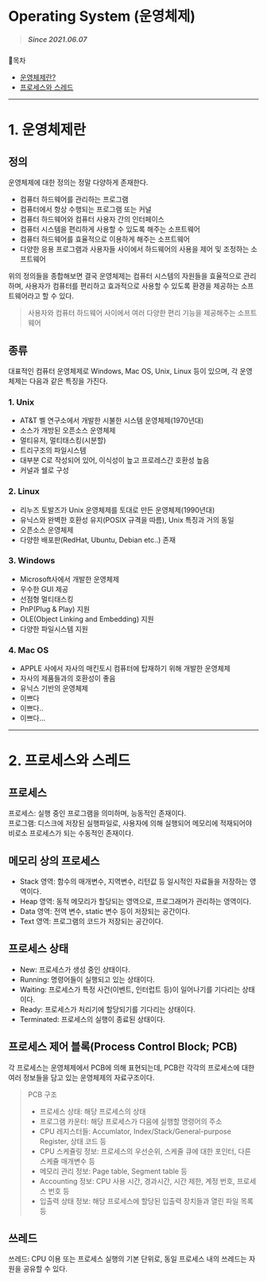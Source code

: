 # Operating System (운영체제)
> ##### Since 2021.06.07

📍목차
* [운영체제란?](#one)  
* [프로세스와 스레드](#two)
--- 

<h1 id="one">1. 운영체제란</h1>

## 정의
운영체제에 대한 정의는 정말 다양하게 존재한다.
* 컴퓨터 하드웨어를 관리하는 프로그램
* 컴퓨터에서 항상 수행되는 프로그램 또는 커널 
* 컴퓨터 하드웨어와 컴퓨터 사용자 간의 인터페이스  
* 컴퓨터 시스템을 편리하게 사용할 수 있도록 해주는 소프트웨어
* 컴퓨터 하드웨어를 효율적으로 이용하게 해주는 소프트웨어
* 다양한 응용 프로그램과 사용자들 사이에서 하드웨어의 사용을 제어 및 조정하는 소프트웨어

위의 정의들을 종합해보면 결국 운영체제는 컴퓨터 시스템의 자원들을 효율적으로 관리하며, 사용자가 컴퓨터를 편리하고 효과적으로 사용할 수 있도록 환경을 제공하는 소프트웨어라고 할 수 있다. 

> 사용자와 컴퓨터 하드웨어 사이에서 여러 다양한 편리 기능을 제공해주는 소프트웨어  
  
## 종류 
대표적인 컴퓨터 운영체제로 Windows, Mac OS, Unix, Linux 등이 있으며, 각 운영체제는 다음과 같은 특징을 가진다.

### 1. Unix
* AT&T 벨 연구소에서 개발한 시불한 시스템 운영체제(1970년대)
* 소스가 개방된 오픈소스 운영체제
* 멀티유저, 멀티태스킹(시분할)
* 트리구조의 파일시스템
* 대부분 C로 작성되어 있어, 이식성이 높고 프로레스간 호환성 높음  
* 커널과 쉘로 구성


### 2. Linux
* 리누즈 토발즈가 Unix 운영체제를 토대로 만든 운영체제(1990년대)
* 유닉스와 완벽한 호환성 유지(POSIX 규격을 따름), Unix 특징과 거의 동일
* 오픈소스 운영체제
* 다양한 배포판(RedHat, Ubuntu, Debian etc..) 존재


### 3. Windows
* Microsoft사에서 개발한 운영체제
* 우수한 GUI 제공
* 선점형 멀티태스킹
* PnP(Plug & Play) 지원
* OLE(Object Linking and Embedding) 지원
* 다양한 파일시스템 지원

### 4. Mac OS
* APPLE 사에서 자사의 매킨토시 컴퓨터에 탑재하기 위해 개발한 운영체제
* 자사의 제품들과의 호환성이 좋음
* 유닉스 기반의 운영체제
* 이쁘다
* 이쁘다..
* 이쁘다...
---

<h1 id="two">2. 프로세스와 스레드</h1>

## 프로세스
프로세스: 실행 중인 프로그램을 의미하며, 능동적인 존재이다.  
프로그램: 디스크에 저장된 실행파일로, 사용자에 의해 실행되어 메모리에 적재되어야 비로소 프로세스가 되는 수동적인 존재이다.  

## 메모리 상의 프로세스

* Stack 영역: 함수의 매개변수, 지역변수, 리턴값 등 일시적인 자료들을 저장하는 영역이다.  
* Heap 영역: 동적 메모리가 할당되는 영역으로, 프로그래머가 관리하는 영역이다.    
* Data 영역: 전역 변수, static 변수 등이 저장되는 공간이다.  
* Text 영역: 프로그램의 코드가 저장되는 공간이다.  

## 프로세스 상태
* New: 프로세스가 생성 중인 상태이다.  
* Running: 명령어들이 실행되고 있는 상태이다.
* Waiting: 프로세스가 특정 사건(이벤트, 인터럽트 등)이 일어나기를 기다리는 상태이다.  
* Ready: 프로세스가 처리기에 할당되기를 기다리는 상태이다.  
* Terminated: 프로세스의 실행이 종료된 상태이다.  

## 프로세스 제어 블록(Process Control Block; PCB)
각 프로세스는 운영체제에서 PCB에 의해 표현되는데, PCB란 각각의 프로세스에 대한 여러 정보들을 담고 있는 운영체제의 자료구조이다.
> PCB 구조  
> * 프로세스 상태: 해당 프로세스의 상태  
> * 프로그램 카운터: 해당 프로세스가 다음에 실행할 명령어의 주소  
> * CPU 레지스터들: Accumlator, Index/Stack/General-purpose Register, 상태 코드 등
> * CPU 스케쥴링 정보: 프로세스의 우선순위, 스케줄 큐에 대한 포인터, 다른 스케쥴 매개변수 등  
> * 메모리 관리 정보: Page table, Segment table 등  
> * Accounting 정보: CPU 사용 시간, 경과시간, 시간 제한, 계정 번호, 프로세스 번호 등  
> * 입출력 상태 정보: 해당 프로세스에 할당된 입출력 장치들과 열린 파일 목록 등  

## 쓰레드
쓰레드: CPU 이용 또는 프로세스 실행의 기본 단위로, 동일 프로세스 내의 쓰레드는 자원을 공유할 수 있다. 
